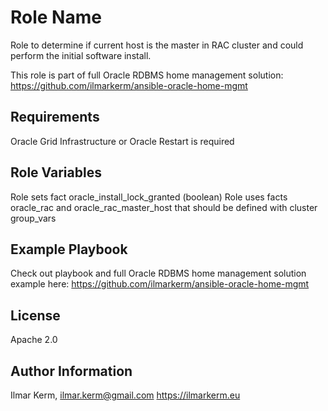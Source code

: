 Role Name
=========

Role to determine if current host is the master in RAC cluster and could perform the initial software install.

This role is part of full Oracle RDBMS home management solution:
https://github.com/ilmarkerm/ansible-oracle-home-mgmt

Requirements
------------

Oracle Grid Infrastructure or Oracle Restart is required

Role Variables
--------------

Role sets fact oracle_install_lock_granted (boolean)
Role uses facts oracle_rac and oracle_rac_master_host that should be defined with cluster group_vars

Example Playbook
----------------

Check out playbook and full Oracle RDBMS home management solution example here: https://github.com/ilmarkerm/ansible-oracle-home-mgmt

License
-------

Apache 2.0

Author Information
------------------

Ilmar Kerm, ilmar.kerm@gmail.com
https://ilmarkerm.eu
